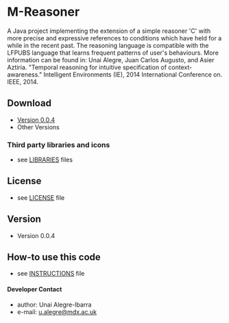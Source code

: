M-Reasoner
======
A Java project implementing the extension of a simple reasoner 'C' with more precise and expressive references to conditions which have held for a while in the recent past. 
The reasoning language is compatible with the LFPUBS language that learns frequent patterns of user's behaviours. 
More information can be found in: Unai Alegre, Juan Carlos Augusto, and Asier Aztiria. "Temporal reasoning for intuitive specification of context-awareness." Intelligent Environments (IE), 2014 International Conference on. IEEE, 2014.
 
## Download
* [Version 0.0.4](https://github.com/ualegre/mreasoner)
* Other Versions

### Third party libraries and icons
* see [LIBRARIES](https://github.com/ualegre/mreasoner/blob/master/LIBRARIES.md) files


## License 
* see [LICENSE](https://github.com/ualegre/mreasoner/blob/master/LICENSE.md) file

## Version 
* Version 0.0.4

## How-to use this code
* see [INSTRUCTIONS](https://github.com/ualegre/mreasoner/blob/master/INSTRUCTIONS.md) file

#### Developer Contact
* author: Unai Alegre-Ibarra
* e-mail: u.alegre@mdx.ac.uk
